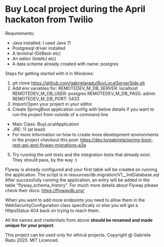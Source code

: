 # Buy Local project during the April hackaton from Twilio

Requirements:
- Java installed. I used Java 11
- Postgresql driver installed
- A terminal (GitBash etc)
- An editor (IntelliJ etc)
- A data scheme already created with name: postgres

Steps for getting started with it in Windows:
1. git clone https://github.com/gabrielaradu/BuyLocalServerSide.git
2. Add env variables for:
  REMOTEDEV_M_DB_SERVER: localhost
  REMOTEDEV_M_DB_USER: postgres
  REMOTEDEV_M_DB_PASS: admin
  REMOTEDEV_M_DB_PORT: 5433
3. Import/Open your project in your editor
4. Create SpringBoot application config with below details if you want to run the project from outside of a command line
  - Main Class: BuyLocalApplication
  - JRE: 11 (at least)
  - For more information on how to create more development environments in the project checkout this post: https://dev.to/gabriela/spring-boot-rest-api-and-flyway-migrations-a3a
5. Try running the unit tests and the integration tests that already exist. They should pass, by the way :)

Flyway is already configured and your first table will be created on running the application. The script is in resources/db.migration/V1__InitDatabase.sql
After successfully running the application, an entry will be added in the table "flyway_schema_history".
For much more details about Flyway please check their docs: https://flywaydb.org/

When you want to add more endpoints you need to allow them in the WebSecurityConfiguration class specifically or else you will get a HttpsStatus 404 back on trying to reach them.

All the names and credentials from above <b>should be renamed and made unique for your project</b>.

This project can be used only for ethical projects.
Copyright @ Gabriela Radu 2020. MIT Licenced.
